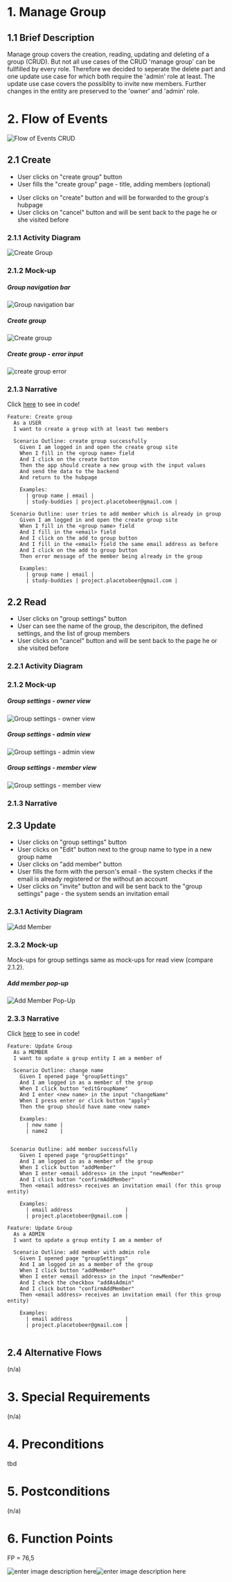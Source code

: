 ﻿# 1. Manage Group

## 1.1 Brief Description
Manage group covers the creation, reading, updating and deleting of a group (CRUD). But not all use cases of the CRUD 'manage group' can be fullfilled by every role. Therefore we decided to seperate the delete part and one update use case for which both require the 'admin' role at least. The update use case covers the possiblity to invite new members. Further changes in the entity are preserved to the 'owner' and 'admin' role.


# 2. Flow of Events
![Flow of Events CRUD](https://github.com/placetobeer/documentation/blob/master/use_cases/manage_group/flow_of_event_CRUD.png)
## 2.1 Create
* User clicks on "create group" button
* User fills the "create group" page - title, adding members (optional)
- User clicks on "create" button and will be forwarded to the group's hubpage
- User clicks on "cancel" button and will be sent back to the page he or she visited before
### 2.1.1 Activity Diagram
![Create Group](https://github.com/placetobeer/documentation/blob/master/use_cases/manage_group/create_group.png)
### 2.1.2 Mock-up
##### Group navigation bar
![Group navigation bar](https://github.com/placetobeer/documentation/blob/master/use_cases/ui-mockups/groupNavigationBar.png)
##### Create group
![Create group](https://github.com/placetobeer/documentation/blob/master/use_cases/ui-mockups/createGroup.png)
##### Create group - error input
![create group error](https://github.com/placetobeer/documentation/blob/master/use_cases/ui-mockups/createGroupError.png)

### 2.1.3 Narrative
Click [here](https://github.com/placetobeer/ptb-cucumber/blob/master/target/test-classes/features/createGroup.feature) to see in code!
```gherkin
Feature: Create group  
  As a USER  
  I want to create a group with at least two members  
  
  Scenario Outline: create group successfully  
    Given I am logged in and open the create group site  
    When I fill in the <group name> field  
    And I click on the create button  
    Then the app should create a new group with the input values  
    And send the data to the backend  
    And return to the hubpage  
  
    Examples:  
      | group name | email |  
      | study-buddies | project.placetobeer@gmail.com | 
  
 Scenario Outline: user tries to add member which is already in group  
    Given I am logged in and open the create group site  
    When I fill in the <group name> field  
    And I fill in the <email> field  
    And I click on the add to group button  
    And I fill in the <email> field the same email address as before  
    And I click on the add to group button  
    Then error message of the member being already in the group  
  
    Examples:  
      | group name | email |  
      | study-buddies | project.placetobeer@gmail.com |
```

## 2.2 Read
- User clicks on "group settings" button
- User can see the name of the group, the descripiton, the defined settings, and the list of group members
- User clicks on "cancel" button and will be sent back to the page he or she visited before
### 2.2.1 Activity Diagram
### 2.1.2 Mock-up
##### Group settings - owner view
![Group settings - owner view](https://github.com/placetobeer/documentation/blob/master/use_cases/ui-mockups/groupsettings-owner.png)
##### Group settings - admin view
![Group settings - admin view](https://github.com/placetobeer/documentation/blob/master/use_cases/ui-mockups/groupsettings-admin.png)
##### Group settings - member view
![Group settings - member view](https://github.com/placetobeer/documentation/blob/master/use_cases/ui-mockups/groupsettings.png)


### 2.1.3 Narrative

## 2.3 Update
- User clicks on "group settings" button
- User clicks on "Edit" button next to the group name to type in a new group name
- User clicks on "add member" button
- User fills the form with the person's email - the system checks if the email is already registered or the without an account
- User clicks on "invite" button and will be sent back to the "group settings" page - the system sends an invitation email
### 2.3.1 Activity Diagram
![Add Member](https://github.com/placetobeer/documentation/blob/master/use_cases/manage_group/add_member.png)
### 2.3.2 Mock-up
Mock-ups for group settings same as mock-ups for read view (compare 2.1.2).

##### Add member pop-up
![Add Member Pop-Up](https://github.com/placetobeer/documentation/blob/master/use_cases/ui-mockups/addMember.png)
### 2.3.3 Narrative
Click [here](https://github.com/placetobeer/ptb-cucumber/blob/master/target/test-classes/features/updateGroup.feature) to see in code!
```gherkin
Feature: Update Group  
  As a MEMBER  
  I want to update a group entity I am a member of  
  
  Scenario Outline: change name  
    Given I opened page "groupSettings"  
    And I am logged in as a member of the group  
    When I click button "editGroupName"  
    And I enter <new name> in the input "changeName"  
    When I press enter or click button "apply"  
    Then the group should have name <new name>  
  
    Examples:  
      | new name |  
      | name2 	 |  
  
  
 Scenario Outline: add member successfully  
    Given I opened page "groupSettings"  
    And I am logged in as a member of the group  
    When I click button "addMember"  
    When I enter <email address> in the input "newMember"  
    And I click button "confirmAddMember"  
    Then <email address> receives an invitation email (for this group entity)  
  
    Examples:  
      | email address 				  |
      | project.placetobeer@gmail.com |
```

```gherkin
Feature: Update Group
  As a ADMIN
  I want to update a group entity I am a member of

  Scenario Outline: add member with admin role
    Given I opened page "groupSettings"
    And I am logged in as a member of the group
    When I click button "addMember"
    When I enter <email address> in the input "newMember"
    And I check the checkbox "addAsAdmin"
    And I click button "confirmAddMember"
    Then <email address> receives an invitation email (for this group entity)

    Examples:
      | email address 				  | 
      | project.placetobeer@gmail.com |
      
```

## 2.4 Alternative Flows
(n/a)

# 3. Special Requirements
(n/a)

# 4. Preconditions
tbd

# 5. Postconditions
(n/a)
 
# 6. Function Points
FP = 76,5

![enter image description here](https://raw.githubusercontent.com/placetobeer/ptb-documentation/master/function-points/manage-group-fp.png)![enter image description here](https://raw.githubusercontent.com/placetobeer/ptb-documentation/master/function-points/fp-table2.png)



